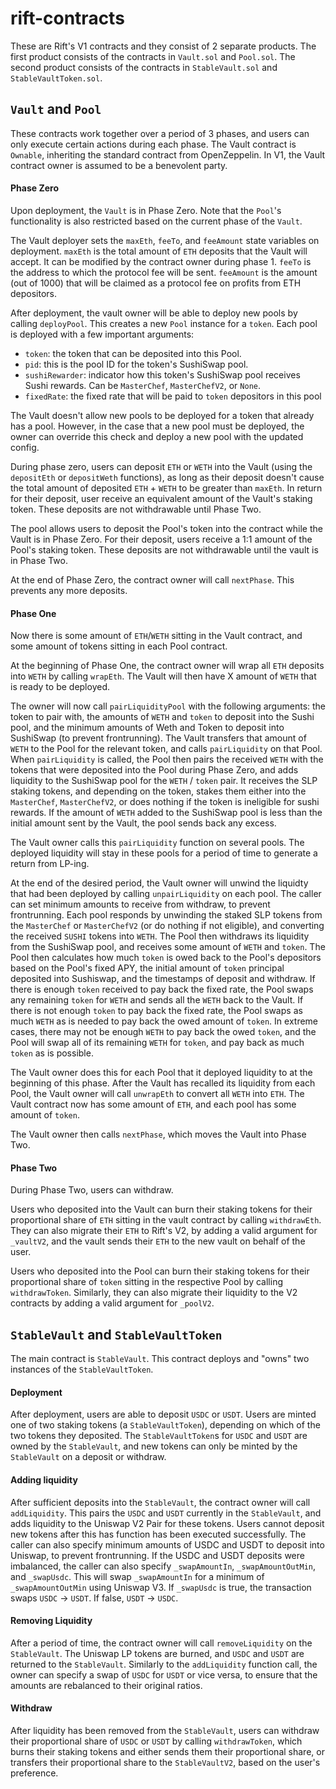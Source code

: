 # rift-contracts

These are Rift's V1 contracts and they consist of 2 separate products. The first product consists of the contracts in `Vault.sol` and `Pool.sol`. The second product consists of the contracts in `StableVault.sol` and `StableVaultToken.sol`.

## `Vault` and `Pool`

These contracts work together over a period of 3 phases, and users can only execute certain actions during each phase. The Vault contract is `Ownable`, inheriting the standard contract from OpenZeppelin. In V1, the Vault contract owner is assumed to be a benevolent party.

#### Phase Zero

Upon deployment, the `Vault` is in Phase Zero. Note that the `Pool`'s functionality is also restricted based on the current phase of the `Vault`.

The Vault deployer sets the `maxEth`, `feeTo`, and `feeAmount` state variables on deployment. `maxEth` is the total amount of `ETH` deposits that the Vault will accept. It can be modified by the contract owner during phase 1. `feeTo` is the address to which the protocol fee will be sent. `feeAmount` is the amount (out of 1000) that will be claimed as a protocol fee on profits from ETH depositors.

After deployment, the vault owner will be able to deploy new pools by calling `deployPool`. This creates a new `Pool` instance for a `token`. Each pool is deployed with a few important arguments:

- `token`: the token that can be deposited into this Pool.
- `pid`: this is the pool ID for the token's SushiSwap pool.
- `sushiRewarder`: indicator how this token's SushiSwap pool receives Sushi rewards. Can be `MasterChef`, `MasterChefV2`, or `None`.
- `fixedRate`: the fixed rate that will be paid to `token` depositors in this pool

The Vault doesn't allow new pools to be deployed for a token that already has a pool. However, in the case that a new pool must be deployed, the owner can override this check and deploy a new pool with the updated config.

During phase zero, users can deposit `ETH` or `WETH` into the Vault (using the `depositEth` or `depositWeth` functions), as long as their deposit doesn't cause the total amount of deposited `ETH` + `WETH` to be greater than `maxEth`. In return for their deposit, user receive an equivalent amount of the Vault's staking token. These deposits are not withdrawable until Phase Two.

The pool allows users to deposit the Pool's token into the contract while the Vault is in Phase Zero. For their deposit, users receive a 1:1 amount of the Pool's staking token. These deposits are not withdrawable until the vault is in Phase Two.

At the end of Phase Zero, the contract owner will call `nextPhase`. This prevents any more deposits.

#### Phase One

Now there is some amount of `ETH`/`WETH` sitting in the Vault contract, and some amount of tokens sitting in each Pool contract.

At the beginning of Phase One, the contract owner will wrap all `ETH` deposits into `WETH` by calling `wrapEth`. The Vault will then have X amount of `WETH` that is ready to be deployed.

The owner will now call `pairLiquidityPool` with the following arguments: the token to pair with, the amounts of `WETH` and `token` to deposit into the Sushi pool, and the minimum amounts of Weth and Token to deposit into SushiSwap (to prevent frontrunning). The Vault transfers that amount of `WETH` to the Pool for the relevant token, and calls `pairLiquidity` on that Pool. When `pairLiquidity` is called, the Pool then pairs the received `WETH` with the tokens that were deposited into the Pool during Phase Zero, and adds liquidity to the SushiSwap pool for the `WETH` / `token` pair. It receives the SLP staking tokens, and depending on the token, stakes them either into the `MasterChef`, `MasterChefV2`, or does nothing if the token is ineligible for sushi rewards. If the amount of `WETH` added to the SushiSwap pool is less than the initial amount sent by the Vault, the pool sends back any excess.

The Vault owner calls this `pairLiquidity` function on several pools. The deployed liquidity will stay in these pools for a period of time to generate a return from LP-ing.

At the end of the desired period, the Vault owner will unwind the liquidty that had been deployed by calling `unpairLiquidity` on each pool. The caller can set minimum amounts to receive from withdraw, to prevent frontrunning. Each pool responds by unwinding the staked SLP tokens from the `MasterChef` or `MasterChefV2` (or do nothing if not eligible), and converting the received `SUSHI` tokens into `WETH`. The Pool then withdraws its liquidity from the SushiSwap pool, and receives some amount of `WETH` and `token`. The Pool then calculates how much `token` is owed back to the Pool's depositors based on the Pool's fixed APY, the initial amount of `token` principal deposited into Sushiswap, and the timestamps of deposit and withdraw. If there is enough `token` received to pay back the fixed rate, the Pool swaps any remaining `token` for `WETH` and sends all the `WETH` back to the Vault. If there is not enough `token` to pay back the fixed rate, the Pool swaps as much `WETH` as is needed to pay back the owed amount of `token`. In extreme cases, there may not be enough `WETH` to pay back the owed `token`, and the Pool will swap all of its remaining `WETH` for `token`, and pay back as much `token` as is possible.

The Vault owner does this for each Pool that it deployed liquidity to at the beginning of this phase. After the Vault has recalled its liquidity from each Pool, the Vault owner will call `unwrapEth` to convert all `WETH` into `ETH`. The Vault contract now has some amount of `ETH`, and each pool has some amount of `token`.

The Vault owner then calls `nextPhase`, which moves the Vault into Phase Two.

#### Phase Two

During Phase Two, users can withdraw.

Users who deposited into the Vault can burn their staking tokens for their proportional share of `ETH` sitting in the vault contract by calling `withdrawEth`. They can also migrate their `ETH` to Rift's V2, by adding a valid argument for `_vaultV2`, and the vault sends their `ETH` to the new vault on behalf of the user.

Users who deposited into the Pool can burn their staking tokens for their proportional share of `token` sitting in the respective Pool by calling `withdrawToken`. Similarly, they can also migrate their liquidity to the V2 contracts by adding a valid argument for `_poolV2`.

## `StableVault` and `StableVaultToken`

The main contract is `StableVault`. This contract deploys and "owns" two instances of the `StableVaultToken`.

#### Deployment

After deployment, users are able to deposit `USDC` or `USDT`. Users are minted one of two staking tokens (a `StableVaultToken`), depending on which of the two tokens they deposited. The `StableVaultToken`s for `USDC` and `USDT` are owned by the `StableVault`, and new tokens can only be minted by the `StableVault` on a deposit or withdraw.

#### Adding liquidity

After sufficient deposits into the `StableVault`, the contract owner will call `addLiquidity`. This pairs the `USDC` and `USDT` currently in the `StableVault`, and adds liquidity to the Uniswap V2 Pair for these tokens. Users cannot deposit new tokens after this has function has been executed successfully. The caller can also specify minimum amounts of USDC and USDT to deposit into Uniswap, to prevent frontrunning. If the USDC and USDT deposits were imbalanced, the caller can also specify `_swapAmountIn`, `_swapAmountOutMin`, and `_swapUsdc`. This will swap `_swapAmountIn` for a minimum of `_swapAmountOutMin` using Uniswap V3. If `_swapUsdc` is true, the transaction swaps `USDC` -> `USDT`. If false, `USDT` -> `USDC`.

#### Removing Liquidity

After a period of time, the contract owner will call `removeLiquidity` on the `StableVault`. The Uniswap LP tokens are burned, and `USDC` and `USDT` are returned to the `StableVault`. Similarly to the `addLiquidity` function call, the owner can specify a swap of `USDC` for `USDT` or vice versa, to ensure that the amounts are rebalanced to their original ratios.

#### Withdraw

After liquidity has been removed from the `StableVault`, users can withdraw their proportional share of `USDC` or `USDT` by calling `withdrawToken`, which burns their staking tokens and either sends them their proportional share, or transfers their proportional share to the `StableVaultV2`, based on the user's preference.
